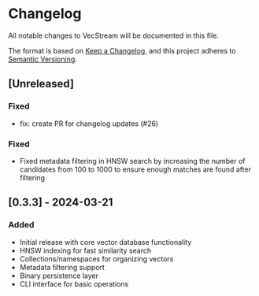 # Changelog

All notable changes to VecStream will be documented in this file.

The format is based on [Keep a Changelog](https://keepachangelog.com/en/1.0.0/),
and this project adheres to [Semantic Versioning](https://semver.org/spec/v2.0.0.html).

## [Unreleased]

### Fixed
- fix: create PR for changelog updates (#26)

### Fixed
- Fixed metadata filtering in HNSW search by increasing the number of candidates from 100 to 1000 to ensure enough matches are found after filtering

## [0.3.3] - 2024-03-21

### Added
- Initial release with core vector database functionality
- HNSW indexing for fast similarity search
- Collections/namespaces for organizing vectors
- Metadata filtering support
- Binary persistence layer
- CLI interface for basic operations 
